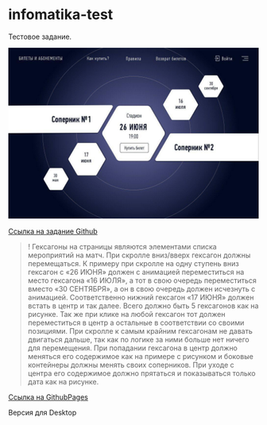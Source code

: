 # infomatika-test

Тестовое задание.

![](https://github.com/some-yummy-nick/infomatika-test/raw/master/image.jpg)

[Ссылка на задание Github](https://github.com/some-yummy-nick/infomatika-test)

>! Гексагоны на страницы являются элементами списка мероприятий на матч. При скролле вниз/вверх гексагон должны перемещаться. К примеру при скролле на одну ступень вниз гексагон с «26 ИЮНЯ» должен с анимацией переместиться на место гексагона «16 ИЮЛЯ», а тот в свою очередь переместиться вместо «30 СЕНТЯБРЯ», а он в свою очередь должен исчезнуть с анимацией. Соответственно нижний гексагон «17 ИЮНЯ» должен встать в центр и так далее. Всего должно быть 5 гексагонов как на рисунке. Так же при клике на любой гексагон тот должен переместиться в центр а остальные в соответствии со своими позициями. При скролле к самым крайним гексагонам не давать двигаться дальше, так как по логике за ними больше нет ничего для перемещения. При попадании гексагона в центр должно меняться его содержимое как на примере с рисунком и боковые контейнеры должны менять своих соперников. При уходе с центра его содержимое должно прятаться и показываться только дата как на рисунке.

[Ссылка на GithubPages](https://shtabnov.github.io/infomatika-test/build/index.html)

Версия для Desktop

